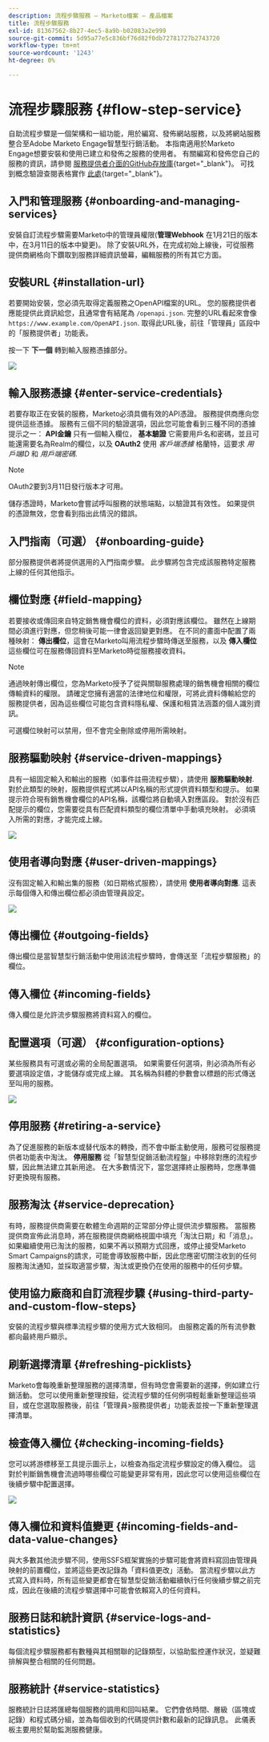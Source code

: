 ```yaml
---
description: 流程步驟服務 — Marketo檔案 — 產品檔案
title: 流程步驟服務
exl-id: 81367562-8b27-4ec5-8a9b-b02083a2e999
source-git-commit: 5d95a77e5c836bf76d82f0db72781727b2743720
workflow-type: tm+mt
source-wordcount: '1243'
ht-degree: 0%

---
```


# 流程步驟服務 {#flow-step-service}

自助流程步驟是一個架構和一組功能，用於編寫、發佈網站服務，以及將網站服務整合至Adobe Marketo Engage智慧型行銷活動。 本指南適用於Marketo Engage想要安裝和使用已建立和發佈之服務的使用者。 有關編寫和發佈您自己的服務的資訊，請參閱 [服務提供者介面的GitHub存放庫](https://github.com/adobe/Marketo-SSFS-Service-Provider-Interface){target=&quot;_blank&quot;}。 可找到概念驗證查閱表格實作 [此處](https://github.com/adobe/mkto-flow-lookup){target=&quot;_blank&quot;}。

## 入門和管理服務 {#onboarding-and-managing-services}

安裝自訂流程步驟需要Marketo中的管理員權限(**管理Webhook** 在1月21日的版本中，在3月11日的版本中變更)。 除了安裝URL外，在完成初始上線後，可從服務提供商網格向下鑽取到服務詳細資訊螢幕，編輯服務的所有其它方面。

## 安裝URL {#installation-url}

若要開始安裝，您必須先取得定義服務之OpenAPI檔案的URL。 您的服務提供者應能提供此資訊給您，且通常會有結尾為 `/openapi.json`. 完整的URL看起來會像 `https://www.example.com/OpenAPI.json`. 取得此URL後，前往「管理員」區段中的「服務提供者」功能表。

按一下 **下一個** 轉到輸入服務憑據部分。

![](assets/flow-step-service-1.png)

## 輸入服務憑據 {#enter-service-credentials}

若要存取正在安裝的服務，Marketo必須具備有效的API憑證。 服務提供商應向您提供這些憑據。 服務有三個不同的驗證選項，因此您可能會看到三種不同的憑據提示之一： **API金鑰** 只有一個輸入欄位， **基本驗證** 它需要用戶名和密碼，並且可能還需要名為Realm的欄位，以及 **OAuth2** 使用 _客戶端憑據_ 格蘭特，這要求 _用戶端ID_ 和 _用戶端密碼_.

>[!NOTE]
>
>OAuth2要到3月11日發行版本才可用。

儲存憑證時，Marketo會嘗試呼叫服務的狀態端點，以驗證其有效性。 如果提供的憑證無效，您會看到指出此情況的錯誤。

## 入門指南（可選） {#onboarding-guide}

部分服務提供者將提供選用的入門指南步驟。 此步驟將包含完成該服務特定服務上線的任何其他指示。

## 欄位對應 {#field-mapping}

若要接收或傳回來自特定銷售機會欄位的資料，必須對應該欄位。 雖然在上線期間必須進行對應，但您稍後可能一律會返回變更對應。 在不同的畫面中配置了兩種映射： **傳出欄位**，這會在Marketo叫用流程步驟時傳送至服務，以及 **傳入欄位** 這些欄位可在服務傳回資料至Marketo時從服務接收資料。

>[!NOTE]
>
>通過映射傳出欄位，您為Marketo授予了從與關聯服務處理的銷售機會相關的欄位傳輸資料的權限。 請確定您擁有適當的法律地位和權限，可將此資料傳輸給您的服務提供者，因為這些欄位可能包含資料隱私權、保護和租賃法涵蓋的個人識別資訊。

可選欄位映射可以禁用，但不會完全刪除或停用所需映射。

## 服務驅動映射 {#service-driven-mappings}

具有一組固定輸入和輸出的服務（如事件註冊流程步驟），請使用 **服務驅動映射**. 對於此類型的映射，服務提供程式將以API名稱的形式提供資料類型和提示。 如果提示符合現有銷售機會欄位的API名稱，該欄位將自動填入對應區段。 對於沒有匹配提示的欄位，您需要從具有匹配資料類型的欄位清單中手動填充映射。 必須填入所需的對應，才能完成上線。

![](assets/flow-step-service-2.png)

## 使用者導向對應 {#user-driven-mappings}

沒有固定輸入和輸出集的服務（如日期格式服務），請使用 **使用者導向對應**. 這表示每個傳入和傳出欄位都必須由管理員設定。

![](assets/flow-step-service-3.png)

## 傳出欄位 {#outgoing-fields}

傳出欄位是當智慧型行銷活動中使用該流程步驟時，會傳送至「流程步驟服務」的欄位。

## 傳入欄位 {#incoming-fields}

傳入欄位是允許流步驟服務將資料寫入的欄位。

## 配置選項（可選） {#configuration-options}

某些服務具有可選或必需的全局配置選項。 如果需要任何選項，則必須為所有必要選項設定值，才能儲存或完成上線。 其名稱為斜體的參數會以標題的形式傳送至叫用的服務。

![](assets/flow-step-service-4.png)

## 停用服務 {#retiring-a-service}

為了促進服務的新版本或替代版本的轉換，而不會中斷主動使用，服務可從服務提供者功能表中淘汰。 **停用服務** 從「智慧型促銷活動流程盤」中移除對應的流程步驟，因此無法建立其新用途。 在大多數情況下，當您選擇終止服務時，您應準備好更換現有服務。

## 服務淘汰 {#service-deprecation}

有時，服務提供商需要在軟體生命週期的正常部分停止提供流步驟服務。 當服務提供商宣佈此消息時，將在服務提供商網格視圖中填充「淘汰日期」和「消息」。 如果繼續使用已淘汰的服務，如果不再以預期方式回應，或停止接受Marketo Smart Campaigns的請求，可能會導致服務中斷，因此您應密切關注收到的任何服務淘汰通知，並採取適當步驟，淘汰或更換仍在使用的服務中的任何步驟。

## 使用協力廠商和自訂流程步驟 {#using-third-party-and-custom-flow-steps}

安裝的流程步驟與標準流程步驟的使用方式大致相同。 由服務定義的所有流參數都向最終用戶顯示。

## 刷新選擇清單 {#refreshing-picklists}

Marketo會每晚重新整理服務的選擇清單，但有時您會需要新的選擇，例如建立行銷活動。 您可以使用重新整理按鈕，從流程步驟的任何例項輕鬆重新整理這些項目，或在您選取服務後，前往「管理員>服務提供者」功能表並按一下重新整理選擇清單。

## 檢查傳入欄位 {#checking-incoming-fields}

您可以將游標移至工具提示圖示上，以檢查為指定流程步驟設定的傳入欄位。 這對於判斷銷售機會流過時哪些欄位可能變更非常有用，因此您可以使用這些欄位在後續步驟中配置選擇。

![](assets/flow-step-service-5.png)

## 傳入欄位和資料值變更 {#incoming-fields-and-data-value-changes}

與大多數其他流步驟不同，使用SSFS框架實施的步驟可能會將資料寫回由管理員映射的前置欄位，並將這些更改記錄為「資料值更改」活動。  當流程步驟以此方式寫入資料時，所有這些變更都會在智慧型促銷活動繼續執行任何後續步驟之前完成，因此在後續的流程步驟選擇中可能會依賴寫入的任何資料。

## 服務日誌和統計資訊 {#service-logs-and-statistics}

每個流程步驟服務都有數種與其相關聯的記錄類型，以協助監控運作狀況，並疑難排解與整合相關的任何問題。

## 服務統計 {#service-statistics}

服務統計日誌將匯總每個服務的調用和回叫結果。 它們會依時間、層級（區塊或記錄）和程式碼分組，並為每個收到的代碼提供計數和最新的記錄訊息。 此儀表板主要用於幫助監測服務健康。

